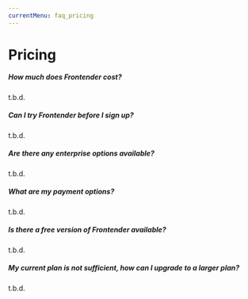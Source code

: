 ```yaml
---
currentMenu: faq_pricing
---
```


# Pricing
##### How much does Frontender cost?
t.b.d.

##### Can I try Frontender before I sign up?
t.b.d.

##### Are there any enterprise options available?
t.b.d.

##### What are my payment options?
t.b.d.

##### Is there a free version of Frontender available?
t.b.d.

##### My current plan is not sufficient, how can I upgrade to a larger plan?
t.b.d.

